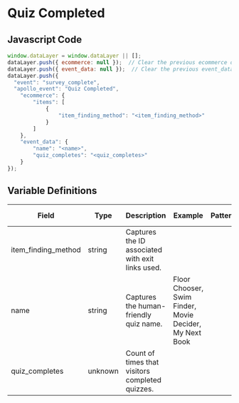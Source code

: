 # Quiz Completed

### 

## Javascript Code
```js
window.dataLayer = window.dataLayer || [];
dataLayer.push({ ecommerce: null });  // Clear the previous ecommerce object.
dataLayer.push({ event_data: null });  // Clear the previous event_data object.
dataLayer.push({
  "event": "survey_complete",
  "apollo_event": "Quiz Completed",
    "ecommerce": {
        "items": [
            {
                "item_finding_method": "<item_finding_method>"
            }
        ]
    },
    "event_data": {
        "name": "<name>",
        "quiz_completes": "<quiz_completes>"
    }
});
```

## Variable Definitions

|Field|Type|Description|Example|Pattern|Min Length|Max Length|Minimum|Maximum|Multiple Of|
| --- | --- | --- | --- | --- | --- | --- | --- | --- | --- |
|item_finding_method|string|Captures the ID associated with exit links used.||||||||
|name|string|Captures the human-friendly quiz name.|Floor Chooser, Swim Finder, Movie Decider, My Next Book|||||||
|quiz_completes|unknown|Count of times that visitors completed quizzes.||||||||




